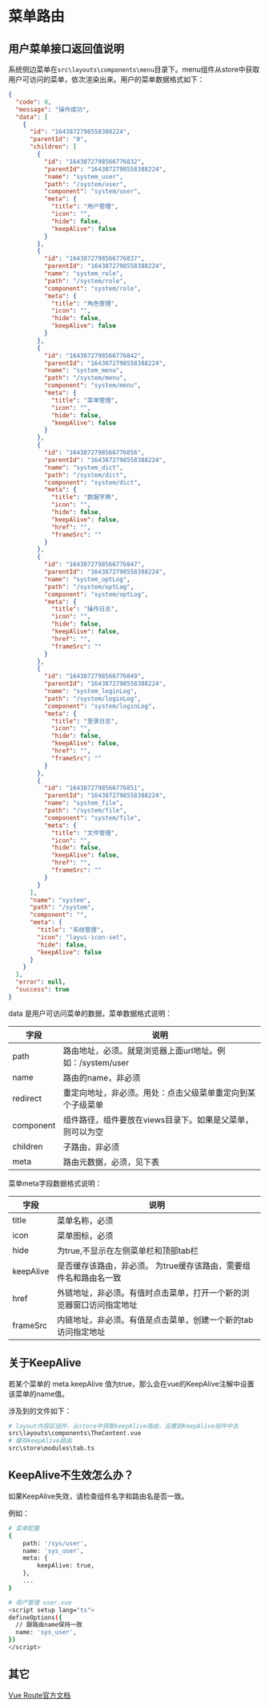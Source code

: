 # 菜单路由



## 用户菜单接口返回值说明

系统侧边菜单在`src\layouts\components\menu`目录下。menu组件从store中获取用户可访问的菜单，依次渲染出来。用户的菜单数据格式如下：

```json
{
  "code": 0,
  "message": "操作成功",
  "data": [
    {
      "id": "1643872798558388224",
      "parentId": "0",
      "children": [
        {
          "id": "1643872798566776832",
          "parentId": "1643872798558388224",
          "name": "system_user",
          "path": "/system/user",
          "component": "system/user",
          "meta": {
            "title": "用户管理",
            "icon": "",
            "hide": false,
            "keepAlive": false
          }
        },
        {
          "id": "1643872798566776837",
          "parentId": "1643872798558388224",
          "name": "system_role",
          "path": "/system/role",
          "component": "system/role",
          "meta": {
            "title": "角色管理",
            "icon": "",
            "hide": false,
            "keepAlive": false
          }
        },
        {
          "id": "1643872798566776842",
          "parentId": "1643872798558388224",
          "name": "system_menu",
          "path": "/system/menu",
          "component": "system/menu",
          "meta": {
            "title": "菜单管理",
            "icon": "",
            "hide": false,
            "keepAlive": false
          }
        },
        {
          "id": "1643872798566776856",
          "parentId": "1643872798558388224",
          "name": "system_dict",
          "path": "/system/dict",
          "component": "system/dict",
          "meta": {
            "title": "数据字典",
            "icon": "",
            "hide": false,
            "keepAlive": false,
            "href": "",
            "frameSrc": ""
          }
        },
        {
          "id": "1643872798566776847",
          "parentId": "1643872798558388224",
          "name": "system_optLog",
          "path": "/system/optLog",
          "component": "system/optLog",
          "meta": {
            "title": "操作日志",
            "icon": "",
            "hide": false,
            "keepAlive": false,
            "href": "",
            "frameSrc": ""
          }
        },
        {
          "id": "1643872798566776849",
          "parentId": "1643872798558388224",
          "name": "system_loginLog",
          "path": "/system/loginLog",
          "component": "system/loginLog",
          "meta": {
            "title": "登录日志",
            "icon": "",
            "hide": false,
            "keepAlive": false,
            "href": "",
            "frameSrc": ""
          }
        },
        {
          "id": "1643872798566776851",
          "parentId": "1643872798558388224",
          "name": "system_file",
          "path": "/system/file",
          "component": "system/file",
          "meta": {
            "title": "文件管理",
            "icon": "",
            "hide": false,
            "keepAlive": false,
            "href": "",
            "frameSrc": ""
          }
        }
      ],
      "name": "system",
      "path": "/system",
      "component": "",
      "meta": {
        "title": "系统管理",
        "icon": "layui-icon-set",
        "hide": false,
        "keepAlive": false
      }
    }
  ],
  "error": null,
  "success": true
}
```

data 是用户可访问菜单的数据，菜单数据格式说明：

| 字段      | 说明                                                       |
| --------- | ---------------------------------------------------------- |
| path      | 路由地址，必须。就是浏览器上面url地址。例如：/system/user  |
| name      | 路由的name，非必须                                         |
| redirect  | 重定向地址，非必须。用处：点击父级菜单重定向到某个子级菜单 |
| component | 组件路径，组件要放在views目录下。如果是父菜单，则可以为空  |
| children  | 子路由，非必须                                             |
| meta      | 路由元数据，必须，见下表                                   |

菜单meta字段数据格式说明：

| 字段      | 说明                                                         |
| --------- | ------------------------------------------------------------ |
| title     | 菜单名称，必须                                               |
| icon      | 菜单图标，必须                                               |
| hide      | 为true,不显示在左侧菜单栏和顶部tab栏                         |
| keepAlive | 是否缓存该路由，非必须。 为true缓存该路由，需要组件名和路由名一致 |
| href      | 外链地址，非必须。有值时点击菜单，打开一个新的浏览器窗口访问指定地址 |
| frameSrc  | 内链地址，非必须。有值是点击菜单，创建一个新的tab访问指定地址 |



## 关于KeepAlive

若某个菜单的 meta.keepAlive 值为true，那么会在vue的KeepAlive注解中设置该菜单的name值。

涉及到的文件如下：

```bash
# layout内容区组件，从store中获取keepAlive路由，设置到KeepAlive组件中去
src\layouts\components\TheContent.vue
# 缓存keepAlive路由
src\store\modules\tab.ts
```



## KeepAlive不生效怎么办？

如果KeepAlive失效，请检查组件名字和路由名是否一致。

例如：

```bash
# 菜单配置
{
	path: '/sys/user',
	name: 'sys_user',
	meta: {
		keepAlive: true,
	},
	...
}

# 用户管理 user.vue
<script setup lang="ts">
defineOptions({
  // 跟路由name保持一致
  name: 'sys_user',
})
</script>
```



## 其它

[Vue Route官方文档](https://router.vuejs.org/zh/)